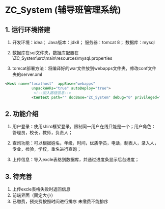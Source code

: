 # ZC_System (辅导班管理系统)

## 1. 运行环境搭建

1. 开发环境：idea；  Java版本：jdk8； 服务器：tomcat 8； 数据库：mysql

2. 数据库在sql文件夹，数据库配置在 \ZC_System\src\main\resources\mysql.properties

3. tomcat部署方法：将编译好的war文件放到webapps文件夹，修改conf文件夹的server.xml
```xml
<Host name="localhost"  appBase="webapps"
            unpackWARs="true" autoDeploy="true">
			 <!--加入路径信息-->
		    <Context path="" docBase="ZC_System" debug="0" privileged="true"/>
```
## 2. 功能介绍

1. 用户登录：使用shiro框架登录，限制同一用户在线只能是一个；用户角色：管理员，校长，教师，负责人；

2. 查询功能：可以根据姓名，年级，时间，优质学员，电话，制表人，录入人，专业，检验，学校，重名进行查询；

3. 上传信息：导入excle表格到数据库，并通过进度条显示后台进度；


## 3. 待完善

1. 上传excle表格失败时返回信息
2. 前端界面（固定大小）
3. 已缴费，预交费按照时间进行排序 未缴费不能排序